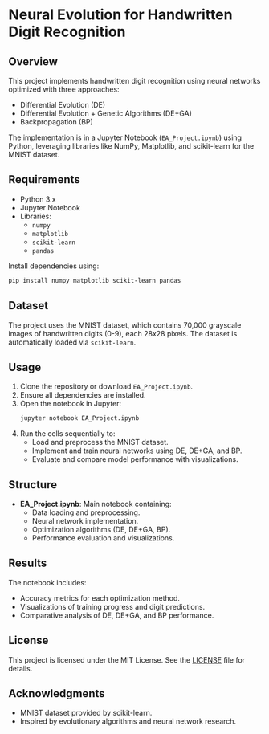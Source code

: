# Neural Evolution for Handwritten Digit Recognition

## Overview
This project implements handwritten digit recognition using neural networks optimized with three approaches:
- Differential Evolution (DE)
- Differential Evolution + Genetic Algorithms (DE+GA)
- Backpropagation (BP)

The implementation is in a Jupyter Notebook (`EA_Project.ipynb`) using Python, leveraging libraries like NumPy, Matplotlib, and scikit-learn for the MNIST dataset.

## Requirements
- Python 3.x
- Jupyter Notebook
- Libraries:
  - `numpy`
  - `matplotlib`
  - `scikit-learn`
  - `pandas`

Install dependencies using:
```bash
pip install numpy matplotlib scikit-learn pandas
```

## Dataset
The project uses the MNIST dataset, which contains 70,000 grayscale images of handwritten digits (0-9), each 28x28 pixels. The dataset is automatically loaded via `scikit-learn`.

## Usage
1. Clone the repository or download `EA_Project.ipynb`.
2. Ensure all dependencies are installed.
3. Open the notebook in Jupyter:
   ```bash
   jupyter notebook EA_Project.ipynb
   ```
4. Run the cells sequentially to:
   - Load and preprocess the MNIST dataset.
   - Implement and train neural networks using DE, DE+GA, and BP.
   - Evaluate and compare model performance with visualizations.

## Structure
- **EA_Project.ipynb**: Main notebook containing:
  - Data loading and preprocessing.
  - Neural network implementation.
  - Optimization algorithms (DE, DE+GA, BP).
  - Performance evaluation and visualizations.

## Results
The notebook includes:
- Accuracy metrics for each optimization method.
- Visualizations of training progress and digit predictions.
- Comparative analysis of DE, DE+GA, and BP performance.

## License
This project is licensed under the MIT License. See the [LICENSE](LICENSE) file for details.

## Acknowledgments
- MNIST dataset provided by scikit-learn.
- Inspired by evolutionary algorithms and neural network research.